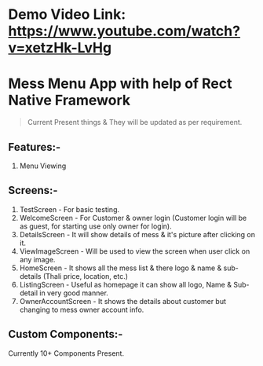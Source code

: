 # Demo Video Link: https://www.youtube.com/watch?v=xetzHk-LvHg

# Mess Menu App with help of Rect Native Framework

> Current Present things & They will be updated as per requirement.

## Features:-

1. Menu Viewing

## Screens:-

1. TestScreen - For basic testing.
2. WelcomeScreen - For Customer & owner login (Customer login will be as guest, for starting use only owner for login).
3. DetailsScreen - It will show details of mess & it's picture after clicking on it.
4. ViewImageScreen - Will be used to view the screen when user click on any image.
5. HomeScreen - It shows all the mess list & there logo & name & sub-details (Thali price, location, etc.)
6. ListingScreen - Useful as homepage it can show all logo, Name & Sub-detail in very good manner.
7. OwnerAccountScreen - It shows the details about customer but changing to mess owner account info.

## Custom Components:-

Currently 10+ Components Present.
